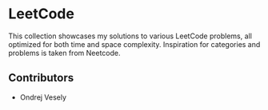 # LeetCode

This collection showcases my solutions to various LeetCode problems,
all optimized for both time and space complexity. Inspiration for categories
and problems is taken from Neetcode.

## Contributors
- Ondrej Vesely

